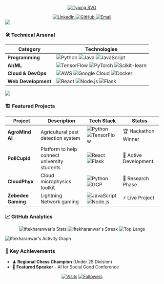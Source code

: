 <!-- Header with Working Typing Animation -->
<p align="center">
  <a href="https://git.io/typing-svg">
    <img src="https://readme-typing-svg.herokuapp.com?font=Fira+Code&pause=1000&width=435&lines=Hi+%F0%9F%91%8B%2C+I'm+Iftekhar+Anwar;Computer+Engineer;ML+%26+Cloud+Specialist;Hackathon+Winner;AI+for+Social+Impact" alt="Typing SVG" />
  </a>
</p>

<!-- Verified Social Badges -->
<div align="center">
  <a href="https://www.linkedin.com/in/iftekharanwar/" target="_blank">
    <img src="https://img.shields.io/badge/-LinkedIn-0A66C2?style=flat&logo=linkedin&logoColor=white" alt="LinkedIn"/>
  </a>
  <a href="https://github.com/iftekharanwar" target="_blank">
    <img src="https://img.shields.io/badge/-GitHub-181717?style=flat&logo=github&logoColor=white" alt="GitHub"/>
  </a>
  <a href="mailto:iftekharanwar1002@gmail.com" target="_blank">
    <img src="https://img.shields.io/badge/-Email-EA4335?style=flat&logo=gmail&logoColor=white" alt="Email"/>
  </a>
</div>

<!-- Verified Divider -->
<img src="https://user-images.githubusercontent.com/73097560/115834477-dbab4500-a447-11eb-908a-139a6edaec5c.gif">

### 🛠️ Technical Arsenal
<div align="center">
  
| **Category**       | **Technologies**                                                                                                      |
|---------------------|-----------------------------------------------------------------------------------------------------------------------|
| **Programming**     | ![Python](https://img.shields.io/badge/-Python-3776AB?logo=python&logoColor=white) ![Java](https://img.shields.io/badge/-Java-007396?logo=java&logoColor=white) ![JavaScript](https://img.shields.io/badge/-JavaScript-F7DF1E?logo=javascript&logoColor=black) |
| **AI/ML**           | ![TensorFlow](https://img.shields.io/badge/-TensorFlow-FF6F00?logo=tensorflow&logoColor=white) ![PyTorch](https://img.shields.io/badge/-PyTorch-EE4C2C?logo=pytorch&logoColor=white) ![Scikit-learn](https://img.shields.io/badge/-Scikit--learn-F7931E?logo=scikit-learn&logoColor=white) |
| **Cloud & DevOps**  | ![AWS](https://img.shields.io/badge/-AWS-232F3E?logo=amazon-aws&logoColor=white) ![Google Cloud](https://img.shields.io/badge/-GCP-4285F4?logo=google-cloud&logoColor=white) ![Docker](https://img.shields.io/badge/-Docker-2496ED?logo=docker&logoColor=white) |
| **Web Development** | ![React](https://img.shields.io/badge/-React-61DAFB?logo=react&logoColor=black) ![Node.js](https://img.shields.io/badge/-Node.js-339933?logo=nodedotjs&logoColor=white) ![Flask](https://img.shields.io/badge/-Flask-000000?logo=flask&logoColor=white) |

</div>

<!-- Verified Divider -->
<img src="https://user-images.githubusercontent.com/73097560/115834477-dbab4500-a447-11eb-908a-139a6edaec5c.gif">

### 🏗️ Featured Projects
<div align="center">

| Project | Description | Tech Stack | Status |
|---------|-------------|------------|--------|
| **AgroMind AI** | Agricultural pest detection system | ![Python](https://img.shields.io/badge/-Python-3776AB?logo=python&logoColor=white) ![TensorFlow](https://img.shields.io/badge/-TensorFlow-FF6F00?logo=tensorflow&logoColor=white) | 🏆 Hackathon Winner |
| **PoliCupid** | Platform to help connect university students | ![React](https://img.shields.io/badge/-React-61DAFB?logo=react&logoColor=black) ![Flask](https://img.shields.io/badge/-Flask-000000?logo=flask&logoColor=white) | 🚀 Active Development |
| **CloudPhyx** | Cloud microphysics toolkit | ![Python](https://img.shields.io/badge/-Python-3776AB?logo=python&logoColor=white) ![GCP](https://img.shields.io/badge/-GCP-4285F4?logo=google-cloud&logoColor=white) | 🔬 Research Phase |
| **Zebedee Gaming** | Lightning Network gaming | ![JavaScript](https://img.shields.io/badge/-JavaScript-F7DF1E?logo=javascript&logoColor=black) ![Node.js](https://img.shields.io/badge/-Node.js-339933?logo=nodedotjs&logoColor=white) | ⚡ Live Project |

</div>

<!-- Verified Stats Section -->
### 📈 GitHub Analytics
<div align="center">
  
![iftekharanwar's Stats](https://github-readme-stats.vercel.app/api?username=iftekharanwar&theme=vue-dark&show_icons=true&hide_border=true&count_private=true)
![iftekharanwar's Streak](https://github-readme-streak-stats.herokuapp.com/?user=iftekharanwar&theme=vue-dark&hide_border=true)
![Top Langs](https://github-readme-stats.vercel.app/api/top-langs/?username=iftekharanwar&theme=vue-dark&layout=compact&hide_border=true)

</div>

<!-- Verified Activity Graph -->
![iftekharanwar's Activity Graph](https://github-readme-activity-graph.vercel.app/graph?username=iftekharanwar&theme=react-dark&bg_color=0D1117&hide_border=true&area=true)

<!-- Verified Achievements -->
### 🏅 Key Achievements
- ♟ **Regional Chess Champion** (Under 25 Division)
- 📢 **Featured Speaker** - AI for Social Good Conference

<!-- Verified Footer -->
<div align="center">
  
[![Visits](https://komarev.com/ghpvc/?username=iftekharanwar&color=00FF9D&style=flat)](https://github.com/iftekharanwar)
[![Followers](https://img.shields.io/github/followers/iftekharanwar?label=Follow&style=social)](https://github.com/iftekharanwar)

</div>

